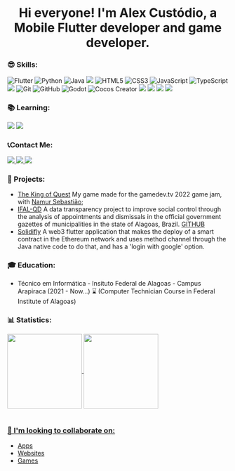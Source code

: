<h1 align="center">
Hi everyone! I'm Alex Custódio, a Mobile Flutter developer and game developer.
</h1>
<h3>😎 Skills:</h3>
  
<div>

![Flutter](https://img.shields.io/badge/Flutter-20232A?style=for-the-badge&logo=FLUTTER&logoColor=61DAFB)
![Python](https://img.shields.io/badge/python-%230095D5.svg?&style=for-the-badge&logo=python&logoColor=white)
![Java](https://img.shields.io/badge/Java-F74141?style=for-the-badge&logo=Java)
![](https://img.shields.io/badge/React-191920?style=for-the-badge&logoColor=61DBFB&logo=React)
![HTML5](https://img.shields.io/badge/html5%20-%23E34F26.svg?&style=for-the-badge&logo=html5&logoColor=white)
![CSS3](https://img.shields.io/badge/css3%20-%231572B6.svg?&style=for-the-badge&logo=css3&logoColor=white)
![JavaScript](https://img.shields.io/badge/JavaScript-F7DF1E?style=for-the-badge&logo=javascript&logoColor=black)
![TypeScript](https://img.shields.io/badge/TypeScript-007ACC?style=for-the-badge&logo=typescript&logoColor=white)
![](https://img.shields.io/badge/Docker-228fe1?&style=for-the-badge&logo=docker&logoColor=ffffff)
![Git](https://img.shields.io/badge/git%20-%23F05033.svg?&style=for-the-badge&logo=git&logoColor=white&Color=c95410)
![GitHub](https://img.shields.io/badge/github%20-%23121011.svg?&style=for-the-badge&logo=github&logoColor=white&color=283238)
![Godot](https://img.shields.io/badge/Godot-20232A?style=for-the-badge&logo=godot-engine&logoColor=61DAFB)
![Cocos Creator](https://img.shields.io/badge/Cocos_Creator-92928f?style=for-the-badge&logo=Cocos)
![](https://img.shields.io/badge/MySQL-1D4A65?style=for-the-badge&logoColor=white&logo=MySQL)
![](https://img.shields.io/badge/C%23-239120?logoWidth=30&style=for-the-badge)
![](https://img.shields.io/badge/Quarkus-4490e4?&style=for-the-badge&logo=quarkus&logoColor=f15953)
![](https://img.shields.io/badge/Unity-4490e5?&style=for-the-badge&logo=unity&logoColor=white)

<h3>📚 Learning:</h3>  
  

![](https://img.shields.io/badge/Firebase-039BE5?style=for-the-badge&logoColor=FFCC31&logo=Firebase)
![](https://img.shields.io/badge/Kotlin-191920?style=for-the-badge&logoColor=9400D31&logo=Kotlin)
</div>

### 📞Contact Me:
</p>
<a href="mailto:alex.cstd.contato@gmail.com" alt="Gmail">
  <img src="https://img.shields.io/badge/alex.cstd.contato@gmail.com-F74141?style=for-the-badge&logoColor=white&logo=gmail&link=mailto:alex.cstd.contato@gmail.com"/>
</a>
<a href="https://www.linkedin.com/in/alex-cust%C3%B3dio-74a24b249/">
  <img src="https://img.shields.io/badge/Alex%20Custódio-0e76a8?style=for-the-badge&logo=Linkedin&link=https://www.linkedin.com/in/alex-cust%C3%B3dio-74a24b249/"/>
</a>
<a href="https://www.instagram.com/_alexcustodio/">
  <img src="https://img.shields.io/badge/@_alexcustodio-ebebeb?style=for-the-badge&logo=Instagram&link=https://www.instagram.com/_alexcustodio/"/>
</a>
<br>

### 🚀 Projects:
- [The King of Quest](https://anemonaaass.itch.io/the-king-of-quest) My game made for the gamedev.tv 2022 game jam, with [Namur Sebastião](https://github.com/NRTarnished);
- [IFAL-QD](https://danielfireman.github.io/ifal-qd/) A data transparency project to improve social control through the analysis of appointments and dismissals in the official government gazettes of municipalities in the state of Alagoas, Brazil. [GITHUB](https://github.com/danielfireman/ifal-qd)
- [Solidifly](https://github.com/alex-custodio/Solidifly) A web3 flutter application that makes the deploy of a smart contract in the Ethereum network and uses method channel through the Java native code to do that, and has a 'login with google' option.

### 🎓 Education:
- Técnico em Informática - Insituto Federal de Alagoas - Campus Arapiraca (2021 - Now...) ⌛ (Computer Technician Course in Federal Institute of Alagoas)

<h3>📊 Statistics:</h3>
 <div>
  <a href="https://github.com/alex-custodio">
  <img align = "center" height="170em" src="https://github-readme-stats.vercel.app/api?username=alex-custodio&show_icons=true&theme=github_dark&include_all_commits=true&count_private=true"/>
  <img align = "center" height="170em" src="https://github-readme-stats.vercel.app/api/top-langs/?username=alex-custodio&layout=compact&langs_count=7&hide=html&theme=github_dark"/></br></br>

### 👯 I'm looking to collaborate on: 
- Apps
- Websites
- Games

